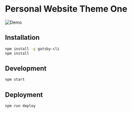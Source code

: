 # Personal Website Theme One

![Demo](demo.gif)

## Installation

```bash
npm install -g gatsby-cli
npm install
```

## Development

```bash
npm start
```

## Deployment

```bash
npm run deploy
```

